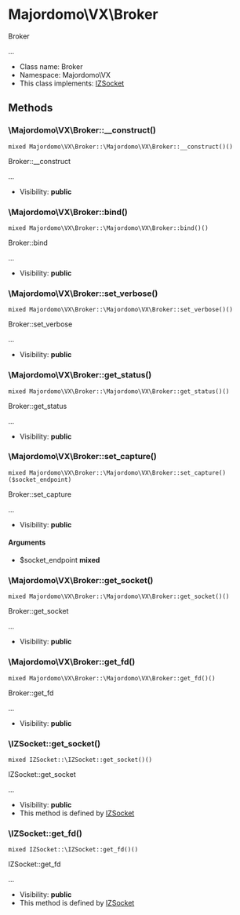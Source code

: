 Majordomo\VX\Broker
===============

Broker

...


* Class name: Broker
* Namespace: Majordomo\VX
* This class implements: [IZSocket](IZSocket.md)






Methods
-------


### \Majordomo\VX\Broker::__construct()

```
mixed Majordomo\VX\Broker::\Majordomo\VX\Broker::__construct()()
```

Broker::__construct

...

* Visibility: **public**



### \Majordomo\VX\Broker::bind()

```
mixed Majordomo\VX\Broker::\Majordomo\VX\Broker::bind()()
```

Broker::bind

...

* Visibility: **public**



### \Majordomo\VX\Broker::set_verbose()

```
mixed Majordomo\VX\Broker::\Majordomo\VX\Broker::set_verbose()()
```

Broker::set_verbose

...

* Visibility: **public**



### \Majordomo\VX\Broker::get_status()

```
mixed Majordomo\VX\Broker::\Majordomo\VX\Broker::get_status()()
```

Broker::get_status

...

* Visibility: **public**



### \Majordomo\VX\Broker::set_capture()

```
mixed Majordomo\VX\Broker::\Majordomo\VX\Broker::set_capture()($socket_endpoint)
```

Broker::set_capture

...

* Visibility: **public**

#### Arguments

* $socket_endpoint **mixed**



### \Majordomo\VX\Broker::get_socket()

```
mixed Majordomo\VX\Broker::\Majordomo\VX\Broker::get_socket()()
```

Broker::get_socket

...

* Visibility: **public**



### \Majordomo\VX\Broker::get_fd()

```
mixed Majordomo\VX\Broker::\Majordomo\VX\Broker::get_fd()()
```

Broker::get_fd

...

* Visibility: **public**



### \IZSocket::get_socket()

```
mixed IZSocket::\IZSocket::get_socket()()
```

IZSocket::get_socket

...

* Visibility: **public**
* This method is defined by [IZSocket](IZSocket.md)



### \IZSocket::get_fd()

```
mixed IZSocket::\IZSocket::get_fd()()
```

IZSocket::get_fd

...

* Visibility: **public**
* This method is defined by [IZSocket](IZSocket.md)


